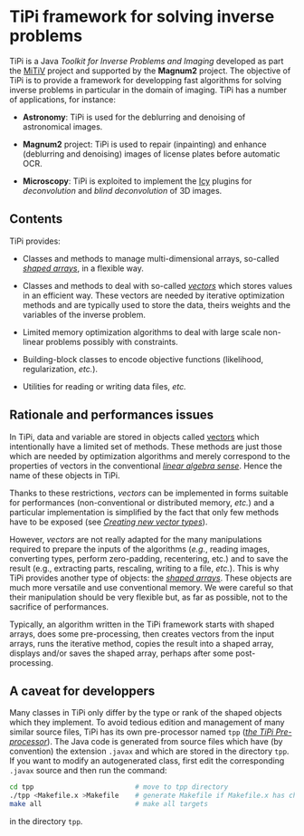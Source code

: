 # TiPi framework for solving inverse problems

TiPi is a Java *Toolkit for Inverse Problems and Imaging* developed as part the
[MiTiV](http://mitiv.univ-lyon1.fr/) project and supported by the **Magnum2**
project.  The objective of TiPi is to provide a framework for developping fast
algorithms for solving inverse problems in particular in the domain of imaging.
TiPi has a number of applications, for instance:

* **Astronomy**: TiPi is used for the deblurring and denoising of astronomical
  images.

* **Magnum2** project: TiPi is used to repair (inpainting) and enhance
  (deblurring and denoising) images of license plates before automatic OCR.

* **Microscopy**: TiPi is exploited to implement the
  [Icy](http://icy.bioimageanalysis.org/) plugins for *deconvolution* and
  *blind deconvolution* of 3D images.


## Contents

TiPi provides:

* Classes and methods to manage multi-dimensional arrays, so-called [*shaped
  arrays*](shaped-arrays.md), in a flexible way.

* Classes and methods to deal with so-called [*vectors*](vectors.md) which
  stores values in an efficient way.  These vectors are needed by iterative
  optimization methods and are typically used to store the data, theirs weights
  and the variables of the inverse problem.

* Limited memory optimization algorithms to deal with large scale non-linear
  problems possibly with constraints.

* Building-block classes to encode objective functions (likelihood,
  regularization, *etc.*).

* Utilities for reading or writing data files, *etc.*


## Rationale and performances issues

In TiPi, data and variable are stored in objects called [vectors](vectors.md)
which intentionally have a limited set of methods.  These methods are just
those which are needed by optimization algorithms and merely correspond to the
properties of vectors in the conventional
[*linear algebra sense*](http://en.wikipedia.org/wiki/Vector_space).  Hence the
name of these objects in TiPi.

Thanks to these restrictions, *vectors* can be implemented in forms suitable
for performances (non-conventional or distributed memory, *etc.*) and a
particular implementation is simplified by the fact that only few methods have
to be exposed (see [*Creating new vector types*](new-vector-types.md)).

However, *vectors* are not really adapted for the many manipulations required
to prepare the inputs of the algorithms (*e.g.*, reading images, converting
types, perform zero-padding, recentering, etc.) and to save the result (e.g.,
extracting parts, rescaling, writing to a file, *etc.*).  This is why TiPi
provides another type of objects: the [*shaped arrays*](shaped-arrays.md).
These objects are much more versatile and use conventional memory.  We were
careful so that their manipulation should be very flexible but, as far as
possible, not to the sacrifice of performances.

Typically, an algorithm written in the TiPi framework starts with shaped
arrays, does some pre-processing, then creates vectors from the input arrays,
runs the iterative method, copies the result into a shaped array, displays
and/or saves the shaped array, perhaps after some post-processing.


## A caveat for developpers

Many classes in TiPi only differ by the type or rank of the shaped objects
which they implement.  To avoid tedious edition and management of many similar
source files, TiPi has its own pre-processor named `tpp`
([*the TiPi Pre-processor*](tpp.md)).  The Java code is generated from source
files which have (by convention) the extension `.javax` and which are stored in
the directory `tpp`.  If you want to modify an autogenerated class,
first edit the corresponding `.javax` source and then run the command:

```sh
cd tpp                         # move to tpp directory
./tpp <Makefile.x >Makefile    # generate Makefile if Makefile.x has changed
make all                       # make all targets
```

in the directory `tpp`.
